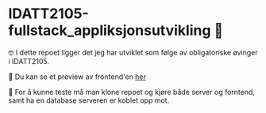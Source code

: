 # IDATT2105-fullstack_appliksjonsutvikling 🍔

🤓 I dette repoet ligger det jeg har utviklet som følge av obligatoriske øvinger i IDATT2105.

👀 Du kan se et preview av frontend'en [her](https://adriawh.github.io/IDATT2105-fullstack_appliksjonsutvikling/)

🤡 For å kunne teste må man klone repoet og kjøre både server og forntend, samt ha en database serveren er koblet opp mot.
